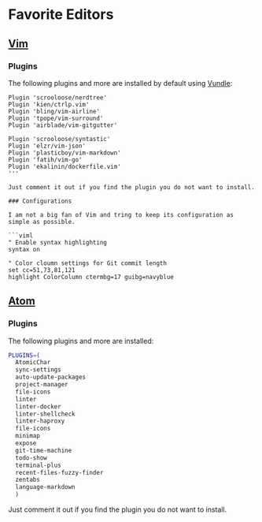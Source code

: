 # Favorite Editors

## [Vim](https://vim.org)

### Plugins

The following plugins and more are installed by default using [Vundle](https://github.com/VundleVim/Vundle.vim):

```viml
Plugin 'scrooloose/nerdtree'
Plugin 'kien/ctrlp.vim'
Plugin 'bling/vim-airline'
Plugin 'tpope/vim-surround'
Plugin 'airblade/vim-gitgutter'

Plugin 'scrooloose/syntastic'
Plugin 'elzr/vim-json'
Plugin 'plasticboy/vim-markdown'
Plugin 'fatih/vim-go'
Plugin 'ekalinin/dockerfile.vim'
'''

Just comment it out if you find the plugin you do not want to install.

### Configurations

I am not a big fan of Vim and tring to keep its configuration as simple as possible.

```viml
" Enable syntax highlighting
syntax on

" Color cloumn settings for Git commit length
set cc=51,73,81,121
highlight ColorColumn ctermbg=17 guibg=navyblue
```

## [Atom](https://atom.io)

### Plugins

The following plugins and more are installed:

```bash
PLUGINS=(
  AtomicChar
  sync-settings
  auto-update-packages
  project-manager
  file-icons
  linter
  linter-docker
  linter-shellcheck
  linter-haproxy
  file-icons
  minimap
  expose
  git-time-machine
  todo-show
  terminal-plus
  recent-files-fuzzy-finder
  zentabs
  language-markdown
  )
```

 Just comment it out if you find the plugin you do not want to install.
